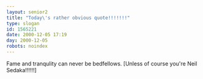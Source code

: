 ```yaml
---
layout: senior2
title: "Today\'s rather obvious quote!!!!!!!"
type: slogan
id: 1565221
date: 2000-12-05 17:19
day: 2000-12-05
robots: noindex
---
```

Fame and tranqulity can never be bedfellows. [Unless of course you're Neil Sedaka!!!!!!]
